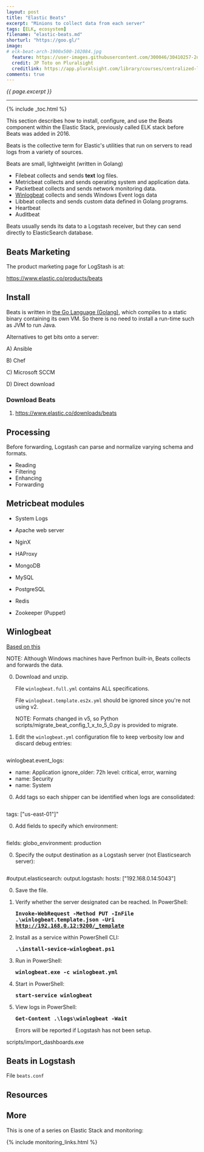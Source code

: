 ```yaml
---
layout: post
title: "Elastic Beats"
excerpt: "Minions to collect data from each server"
tags: [ELK, ecosystem]
filename: "elastic-beats.md"
shorturl: "https://goo.gl/"
image:
# elk-beat-arch-1900x500-102084.jpg
  feature: https://user-images.githubusercontent.com/300046/30410257-2d3fa8b0-98c7-11e7-9467-d35837b592a2.jpg
  credit: JP Toto on Pluralsight
  creditlink: https://app.pluralsight.com/library/courses/centralized-logging-elastic-stack/table-of-contents
comments: true
---
```

<i>{{ page.excerpt }}</i>
<hr />

{% include _toc.html %}

This section describes how to install, configure, and use the Beats component within the Elastic Stack, previously called ELK stack before Beats was added in 2016.

Beats is the collective term for Elastic's utilities that run on servers to read logs from a variety of sources.

Beats are small, lightweight (written in Golang)

* Filebeat collects and sends <strong>text</strong> log files.
* Metricbeat collects and sends operating system and application data.
* Packetbeat collects and sends network monitoring data.
* <a href="#Winlogbeat">Winlogbeat</a> collects and sends Windows Event logs data
* Libbeat collects and sends custom data defined in Golang programs.
* Heartbeat
* Auditbeat

Beats usually sends its data to a Logstash receiver, but they can send directly to ElasticSearch database.


## Beats Marketing

The product marketing page for LogStash is at:

  <a target="_blank" href="https://www.elastic.co/products/beats">
                      https://www.elastic.co/products/beats</a>

## Install

Beats is written in [the Go Language (Golang)](/golang/), which compiles to a static binary containing its own VM. So there is no need to install a run-time such as JVM to run Java.

Alternatives to get bits onto a server:

A) Ansible

B) Chef

C) Microsoft SCCM

D) Direct download

### Download Beats

1. https://www.elastic.co/downloads/beats



## Processing

Before forwarding, Logstash can parse and normalize varying schema and formats.

   * Reading
   * Filtering
   * Enhancing
   * Forwarding

## Metricbeat modules

   * System Logs
   * Apache web server
   * NginX
   * HAProxy

   * MongoDB
   * MySQL
   * PostgreSQL
   * Redis

   * Zookeeper (Puppet)


<a name="Winlogbeat"></a>

## Winlogbeat

   <a target="_blank" href="https://www.elastic.co/guide/en/beats/winlogbeat/current/winlogbeat-getting-started.html">Based on this</a>

   NOTE: Although Windows machines have Perfmon built-in, Beats collects and forwards the data.

0. Download and unzip.

   File `winlogbeat.full.yml` contains ALL specifications.

   File `winlogbeat.template.es2x.yml` should be ignored since you're not using v2.

   NOTE: Formats changed in v5, so Python scripts/migrate_beat_config_1_x_to_5_0.py is provided to migrate.

0. Edit the `winlogbeat.yml` configuration file to keep verbosity low and discard debug entries:

   <pre>
winlogbeat.event_logs:
   - name: Application
     ignore_older: 72h
     level: critical, error, warning
   - name: Security
   - name: System
   </pre>

0. Add tags so each shipper can be identified when logs are consolidated:

   <pre>
tags: ["us-east-01"]"
   </pre>

0. Add fields to specify which environment:

   <pre>
fields:
  globo_environment: production
   </pre>

0. Specify the output destination as a Logstash server (not Elasticsearch server):

   <pre>
#output.elasticsearch:
output.logstash:
  hosts: ["192.168.0.14:5043"]
   </pre>

0. Save the file.
0. Verify whether the server designated can be reached. In PowerShell:

   <tt><strong>Invoke-WebRequest -Method PUT -InFile .\winlogbeat.template.json -Uri http://192.168.0.12:9200/_template
   </strong></tt>

0. Install as a service within PowerShell CLI:

   <tt><strong>.\install-sevice-winlogbeat.ps1
   </strong></tt>

0. Run in PowerShell: 

   <tt><strong>winlogbeat.exe -c winlogbeat.yml
   </strong></tt>

0. Start in PowerShell: 

   <tt><strong>start-service winlogbeat
   </strong></tt>

0. View logs in PowerShell: 

   <tt><strong>Get-Content .\logs\winlogbeat -Wait
   </strong></tt>

   Errors will be reported if Logstash has not been setup.

scripts/import_dashboards.exe


<a name="LogstashConfig"></a> 

## Beats in Logstash

File `beats.conf`



## Resources

## More #

This is one of a series on Elastic Stack and monitoring:

{% include monitoring_links.html %}
